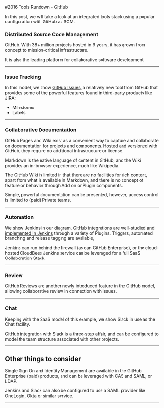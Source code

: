 #2016 Tools Rundown - GitHub

In this post, we will take a look at an integrated tools stack using a popular configuration with GitHub as SCM.

### Distributed Source Code Management

GitHub. With 38+ million projects hosted in 9 years, it has grown from concept to mission-critical infrastructure.

It is also the leading platform for collaborative software development.

----
### Issue Tracking

In this model, we show [GitHub Issues](https://guides.github.com/features/issues/), a relatively new tool from GitHub that provides some of the powerful features found in third-party products like JIRA:

- Milestones
- Labels

----
### Collaborative Documentation

GitHub Pages and Wiki exist as a convenient way to capture and collaborate on documentation for projects and components. Hosted and versioned with GitHub, they require no additional infrastructure or license.

Markdown is the native language of content in GitHub, and the Wiki provides an in-browser experience, much like Wikipedia.

The GitHub Wiki is limited in that there are no facilities for rich content, apart from what is available in Markdown, and there is no concept of feature or behavior through Add on or Plugin components.

Simple, powerful documentation can be presented, however, access control is limited to (paid) Private teams.

----
### Automation

We show Jenkins in our diagram. GitHub integrations are well-studied and [implemented in Jenkins](https://wiki.jenkins-ci.org/display/JENKINS/GitHub+Plugin) through a variety of Plugins. Triggers, automated branching and release tagging are available,

Jenkins can run behind the firewall (as can GitHub Enterprise), or the cloud-hosted CloudBees Jenkins service can be leveraged for a full SaaS Collaboration Stack.

----
### Review

GitHub Reviews are another newly introduced feature in the GitHub model, allowing collaborative review in connection with Issues.
 
----
### Chat

Keeping with the SaaS model of this example, we show Slack in use as the Chat facility.

GitHub integration with Slack is a three-step affair, and can be configured to model the team structure associated with other projects.


----

## Other things to consider

Single Sign On and Identity Management are available in the GitHub Enterprise (paid) products, and can be leveraged with CAS and SAML, or LDAP.

Jenkins and Slack can also be configured to use a SAML provider like OneLogin, Okta or similar service.




----

